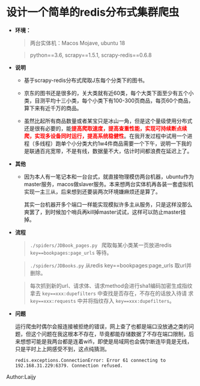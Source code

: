 # 设计一个简单的redis分布式集群爬虫

- **环境：**

  > 两台实体机：Macos Mojave, ubuntu 18

  > python==3.6, scrapy==1.5.1, scrapy-redis==0.6.8



- **说明**

  - 基于scrapy-redis分布式爬取J东每个分类下的图书。

  - 京东的图书还是很多的，关大类就有近60类，每个大类下面至少有五个小类，目测平均十三小类，每个小类下有100-300页商品，每页60个商品，算下来有近千万的商品。

  - 虽然比起所有商品数量或者某宝只是冰山一角，但是这个量级使用分布式还是很有必要的，能<font color="red">**提高爬取速度，提高查重性能，实现可持续断点续爬，实现多设备同时运行，提高系统稳健性**</font>。在我开发过程中试用一个进程（多线程）跑单个小分类大约1w4件商品需要一个下午，说明一下我的是联通百兆宽带，不是有线，数据量不大，估计时间都浪费在延迟上了。

    

- **其他**

  - 因为本人有一笔记本和一台台式，就直接物理模仿两台机器，ubuntu作为master服务，macos做slaver服务。本来想两台实体机再各装一套虚拟机实现一主三从，后来想到还要装两次环境嫌麻烦还是算了。

    其实一台机器开多个端口一样能实现模拟许多主从服务，只是这样没那么爽罢了，到时候加个哨兵再kill掉master试试，这样可以防止master挂掉。



- **流程**

  > `./spiders/JDBook_pages.py `  爬取每某小类某一页放进redis `key==bookpages:page_urls` 等待。

  > `./spiders/JDBooks.py` 从redis key==bookpages:page_urls 取url并删除。

  > 每次抓到新的url、请求体、请求method会进行sha1编码加密生成指纹拿去 `key==xxx:dupefilters` 中查找是否存在，不存在的话放入待请 求 `key==xxx:requests` 中并将指纹存入 `key==xxx:dupefilters`。



- **问题**

  运行爬虫时偶尔会报连接被拒绝的错误，网上查了也都是端口没放通之类的问题，但这个问题在我这根本不存在，毕竟都能存储数据了不存在端口限制，后来想想可能是我两台都是连着wifi，即使是局域网也会偶尔断连毕竟是无线，只是平时上上网感受不到，这点纯猜测。

  ```
  redis.exceptions.ConnectionError: Error 61 connecting to 192.168.31.229:6379. Connection refused.
  ```


Author:Laijy